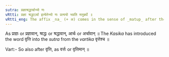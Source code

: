 ```yaml
---
sutra: प्रज्ञाश्रद्धार्चाभ्यो णः
vRtti: प्रज्ञा श्रद्धाऽर्चा इत्येतेभ्यो णः प्रत्ययो भवति मतुबर्थे ॥
vRtti_eng: The affix _na_ (+ अ) comes in the sense of _matup_ after the words _prajna_, _sraddha_ and _archa_ : as well as the affix _matup_.
---
```

As प्राज्ञः or प्रज्ञावान्, श्राद्धः or श्रद्धावान्, आर्चः or अर्चावान् ॥ The _Kasika_ has introduced the word वृत्ति into the _sutra_ from the _vartika_ वृत्तेश्च ॥

Vart:- So also after वृत्ति, as वर्त्तः or वृत्तिमान् ॥
